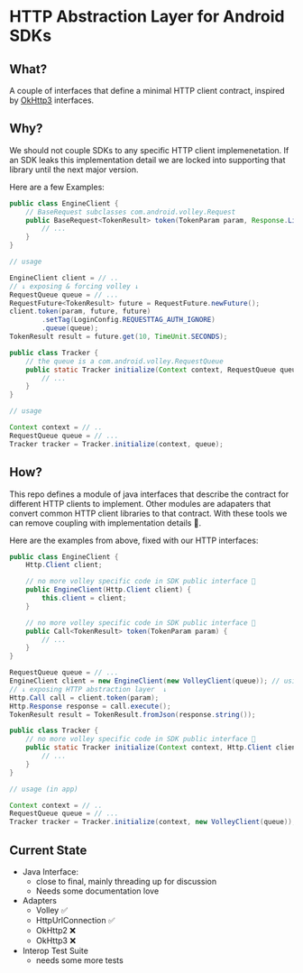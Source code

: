 # HTTP Abstraction Layer for Android SDKs

## What?

A couple of interfaces that define a minimal HTTP client contract, inspired by [OkHttp3](https://square.github.io/okhttp/) interfaces.

## Why?

We should not couple SDKs to any specific HTTP client implemenetation. If an SDK leaks this implementation detail we are locked into supporting that library until the next major version. 

Here are a few Examples:

```java
public class EngineClient {
    // BaseRequest subclasses com.android.volley.Request
    public BaseRequest<TokenResult> token(TokenParam param, Response.Listener<TokenResult> listener, Response.ErrorListener errorListener) {
        // ...
    }
}

// usage

EngineClient client = // ..
// ↓ exposing & forcing volley ↓
RequestQueue queue = // ...
RequestFuture<TokenResult> future = RequestFuture.newFuture();
client.token(param, future, future)
        .setTag(LoginConfig.REQUESTTAG_AUTH_IGNORE)
        .queue(queue);
TokenResult result = future.get(10, TimeUnit.SECONDS);
```

```java
public class Tracker {
    // the queue is a com.android.volley.RequestQueue
    public static Tracker initialize(Context context, RequestQueue queue) {
        // ...
    }
}

// usage

Context context = // ..
RequestQueue queue = // ...
Tracker tracker = Tracker.initialize(context, queue);
```

## How?

This repo defines a module of java interfaces that describe the contract for different HTTP clients to implement. Other modules are adapaters that convert common HTTP client libraries to that contract. With these tools we can remove coupling with implementation details 🤗. 

Here are the examples from above, fixed with our HTTP interfaces:

```java
public class EngineClient {
    Http.Client client;

    // no more volley specific code in SDK public interface 🤗
    public EngineClient(Http.Client client) {
        this.client = client;
    }

    // no more volley specific code in SDK public interface 🤗
    public Call<TokenResult> token(TokenParam param) {
        // ...
    }
}

RequestQueue queue = // ...
EngineClient client = new EngineClient(new VolleyClient(queue)); // using volley adapter
// ↓ exposing HTTP abstraction layer  ↓
Http.Call call = client.token(param); 
Http.Response response = call.execute();
TokenResult result = TokenResult.fromJson(response.string());
```

```java
public class Tracker {
    // no more volley specific code in SDK public interface 🤗
    public static Tracker initialize(Context context, Http.Client client) {
        // ...
    }
}

// usage (in app)

Context context = // ..
RequestQueue queue = // ...
Tracker tracker = Tracker.initialize(context, new VolleyClient(queue)); // using volley adapter
```

## Current State

* Java Interface: 
    - close to final, mainly threading up for discussion
    - Needs some documentation love
* Adapters
    - Volley ✅
    - HttpUrlConnection ✅
    - OkHttp2 ❌
    - OkHttp3 ❌
* Interop Test Suite 
    - needs some more tests
